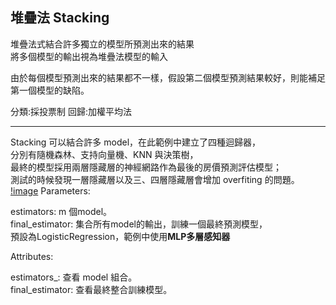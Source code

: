## 堆疊法 Stacking

堆疊法式結合許多獨立的模型所預測出來的結果<br>
將多個模型的輸出視為堆疊法模型的輸入<br>

由於每個模型預測出來的結果都不一樣，假設第二個模型預測結果較好，則能補足第一個模型的缺陷。<br>

分類:採投票制  回歸:加權平均法

---

Stacking 可以結合許多 model，在此範例中建立了四種迴歸器，<br>
分別有隨機森林、支持向量機、KNN 與決策樹，<br>
最終的模型採用兩層隱藏層的神經網路作為最後的房價預測評估模型；<br>
測試的時候發現一層隱藏層以及三、四層隱藏層會增加 overfiting 的問題。<br>
[!image](stacking_result.jpg)
Parameters:

estimators: m 個model。<br>
final_estimator: 集合所有model的輸出，訓練一個最終預測模型，<br>
預設為LogisticRegression，範例中使用**MLP多層感知器**

Attributes:

estimators_: 查看 model 組合。<br>
final_estimator: 查看最終整合訓練模型。
